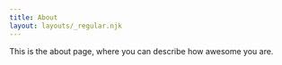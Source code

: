 ```yaml
---
title: About
layout: layouts/_regular.njk
---
```


This is the about page, where you can describe how awesome you are.